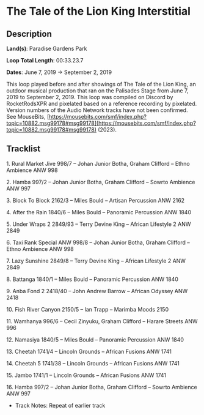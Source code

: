 # The Tale of the Lion King Interstitial

## Description

**Land(s)**: Paradise Gardens Park

**Loop Total Length**: 00:33.23.7

**Dates**: June 7, 2019 → September 2, 2019

This loop played before and after showings of The Tale of the Lion King, an outdoor musical production that ran on the Palisades Stage from June 7, 2019 to September 2, 2019. This loop was compiled on Discord by RocketRodsXPR and pixelated based on a reference recording by pixelated. Version numbers of the Audio Network tracks have not been confirmed. See MouseBits, [https://mousebits.com/smf/index.php?topic=10882.msg99178#msg99178](https://mousebits.com/smf/index.php?topic=10882.msg99178#msg99178) (2023).

## Tracklist

1\. Rural Market Jive 998/7 – Johan Junior Botha, Graham Clifford – Ethno Ambience ANW 998



2\. Hamba 997/2 – Johan Junior Botha, Graham Clifford – Sowrto Ambience ANW 997



3\. Block To Block 2162/3 – Miles Bould – Artisan Percussion ANW 2162



4\. After the Rain 1840/6 – Miles Bould – Panoramic Percussion ANW 1840



5\. Under Wraps 2 2849/93 – Terry Devine King – African Lifestyle 2 ANW 2849



6\. Taxi Rank Special ANW 998/8 – Johan Junior Botha, Graham Clifford – Ethno Ambience ANW 998



7\. Lazy Sunshine 2849/8 – Terry Devine King – African Lifestyle 2 ANW 2849



8\. Battanga 1840/1 – Miles Bould – Panoramic Percussion ANW 1840



9\. Anba Fond 2 2418/40 – John Andrew Barrow – African Odyssey ANW 2418



10\. Fish River Canyon 2150/5 – Ian Trapp – Marimba Moods 2150



11\. Wamhanya 996/6 – Cecil Zinyuku, Graham Clifford – Harare Streets ANW 996



12\. Namasiya 1840/5 – Miles Bould – Panoramic Percussion ANW 1840



13\. Cheetah 1741/4 – Lincoln Grounds – African Fusions ANW 1741



14\. Cheetah 5 1741/38 – Lincoln Grounds – African Fusions ANW 1741



15\. Jambo 1741/1 – Lincoln Grounds – African Fusions ANW 1741



16\. Hamba 997/2 – Johan Junior Botha, Graham Clifford – Sowrto Ambience ANW 997

- Track Notes: Repeat of earlier track
